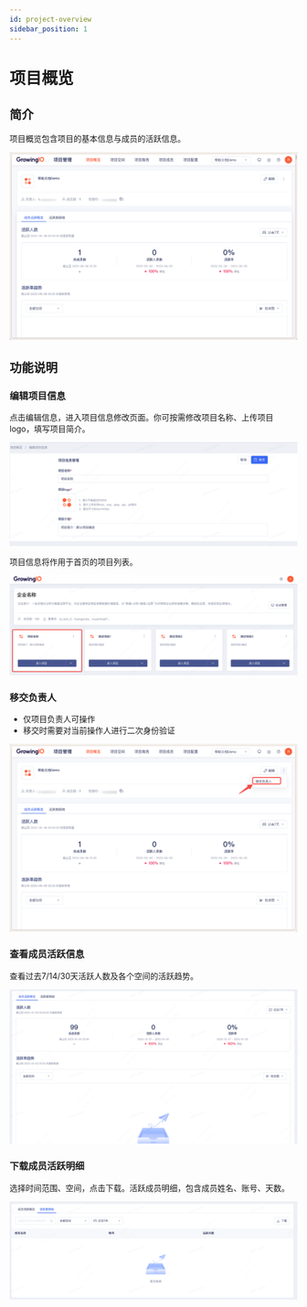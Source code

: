 ```yaml
---
id: project-overview
sidebar_position: 1
---
```


# 项目概览

## 简介

项目概览包含项目的基本信息与成员的活跃信息。

![图 2](/img/xiangmugailan_project-overview.png)  


## 功能说明

### 编辑项目信息

点击编辑信息，进入项目信息修改页面。你可按需修改项目名称、上传项目logo，填写项目简介。

![图 6](/img/portal-projectinfo-edit_project-overview.png)  


项目信息将作用于首页的项目列表。

![图 7](/img/portal-homepage-pageinfo_project-overview.png)  

### 移交负责人

* 仅项目负责人可操作
* 移交时需要对当前操作人进行二次身份验证
  
![图 3](/img/yijiaofuzeren_project-overview.png)  

### 查看成员活跃信息

查看过去7/14/30天活跃人数及各个空间的活跃趋势。

![图 8](/img/portal-project-activeusersoverview_project-overview.png)  

### 下载成员活跃明细

选择时间范围、空间，点击下载。活跃成员明细，包含成员姓名、账号、天数。

![图 9](/img/portal-project-activeusersdownload_project-overview.png)  
